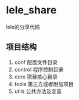 # lele_share

lele的分享代码

## 项目结构

1. conf 配置文件目录
2. control 程序控制目录
3. core 项目核心目录
4. tools 第三方或者附加项目
5. utils 公共方法及变量